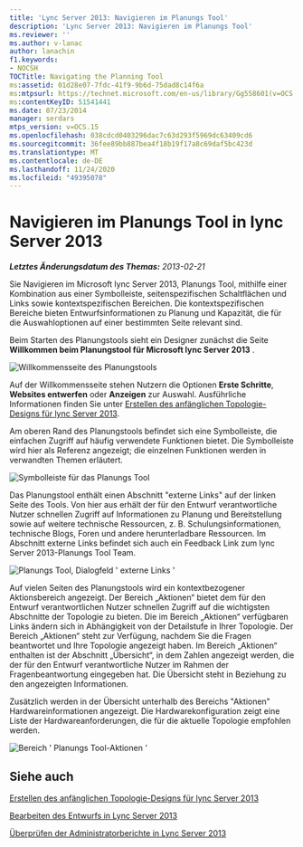 ```yaml
---
title: 'Lync Server 2013: Navigieren im Planungs Tool'
description: 'Lync Server 2013: Navigieren im Planungs Tool'
ms.reviewer: ''
ms.author: v-lanac
author: lanachin
f1.keywords:
- NOCSH
TOCTitle: Navigating the Planning Tool
ms:assetid: 01d28e07-7fdc-41f9-9b6d-75dad8c14f6a
ms:mtpsurl: https://technet.microsoft.com/en-us/library/Gg558601(v=OCS.15)
ms:contentKeyID: 51541441
ms.date: 07/23/2014
manager: serdars
mtps_version: v=OCS.15
ms.openlocfilehash: 038cdcd0403296dac7c63d293f5969dc63409cd6
ms.sourcegitcommit: 36fee89bb887bea4f18b19f17a8c69daf5bc423d
ms.translationtype: MT
ms.contentlocale: de-DE
ms.lasthandoff: 11/24/2020
ms.locfileid: "49395078"
---
```

# <a name="navigating-the-planning-tool-in-lync-server-2013"></a>Navigieren im Planungs Tool in lync Server 2013

<div data-xmlns="http://www.w3.org/1999/xhtml">

<div class="topic" data-xmlns="http://www.w3.org/1999/xhtml" data-msxsl="urn:schemas-microsoft-com:xslt" data-cs="https://msdn.microsoft.com/">

<div data-asp="https://msdn2.microsoft.com/asp">



</div>

<div id="mainSection">

<div id="mainBody">

<span> </span>

_**Letztes Änderungsdatum des Themas:** 2013-02-21_

Sie Navigieren im Microsoft lync Server 2013, Planungs Tool, mithilfe einer Kombination aus einer Symbolleiste, seitenspezifischen Schaltflächen und Links sowie kontextspezifischen Bereichen. Die kontextspezifischen Bereiche bieten Entwurfsinformationen zu Planung und Kapazität, die für die Auswahloptionen auf einer bestimmten Seite relevant sind.

Beim Starten des Planungstools sieht ein Designer zunächst die Seite **Willkommen beim Planungstool für Microsoft lync Server 2013** .

![Willkommensseite des Planungstools](images/Gg558601.ff5b72e6-bcf0-49e9-8784-3636fe8187c5(OCS.15).jpg "Willkommensseite des Planungstools")

Auf der Willkommensseite stehen Nutzern die Optionen **Erste Schritte**, **Websites entwerfen** oder **Anzeigen** zur Auswahl. Ausführliche Informationen finden Sie unter [Erstellen des anfänglichen Topologie-Designs für lync Server 2013](lync-server-2013-create-the-initial-topology-design.md).

Am oberen Rand des Planungstools befindet sich eine Symbolleiste, die einfachen Zugriff auf häufig verwendete Funktionen bietet. Die Symbolleiste wird hier als Referenz angezeigt; die einzelnen Funktionen werden in verwandten Themen erläutert.

![Symbolleiste für das Planungs Tool](images/Gg558601.a008ddd1-b73d-4406-9d4b-df68bed9906e(OCS.15).jpg "Symbolleiste für das Planungs Tool")

Das Planungstool enthält einen Abschnitt "externe Links" auf der linken Seite des Tools. Von hier aus erhält der für den Entwurf verantwortliche Nutzer schnellen Zugriff auf Informationen zu Planung und Bereitstellung sowie auf weitere technische Ressourcen, z. B. Schulungsinformationen, technische Blogs, Foren und andere herunterladbare Ressourcen. Im Abschnitt externe Links befindet sich auch ein Feedback Link zum lync Server 2013-Planungs Tool Team.

![Planungs Tool, Dialogfeld ' externe Links '](images/Gg558601.76959057-8eb2-4158-b1b3-585cca80be7e(OCS.15).jpg "Planungs Tool, Dialogfeld ' externe Links '")

Auf vielen Seiten des Planungstools wird ein kontextbezogener Aktionsbereich angezeigt. Der Bereich „Aktionen“ bietet dem für den Entwurf verantwortlichen Nutzer schnellen Zugriff auf die wichtigsten Abschnitte der Topologie zu bieten. Die im Bereich „Aktionen“ verfügbaren Links ändern sich in Abhängigkeit von der Detailstufe in Ihrer Topologie. Der Bereich „Aktionen“ steht zur Verfügung, nachdem Sie die Fragen beantwortet und Ihre Topologie angezeigt haben. Im Bereich „Aktionen“ enthalten ist der Abschnitt „Übersicht“, in dem Zahlen angezeigt werden, die der für den Entwurf verantwortliche Nutzer im Rahmen der Fragenbeantwortung eingegeben hat. Die Übersicht steht in Beziehung zu den angezeigten Informationen.

Zusätzlich werden in der Übersicht unterhalb des Bereichs "Aktionen" Hardwareinformationen angezeigt. Die Hardwarekonfiguration zeigt eine Liste der Hardwareanforderungen, die für die aktuelle Topologie empfohlen werden.

![Bereich ' Planungs Tool-Aktionen '](images/Gg558601.9679d8fd-4de8-4a5a-bfcf-699da9aa7283(OCS.15).jpg "Bereich ' Planungs Tool-Aktionen '")

<div>

## <a name="see-also"></a>Siehe auch


[Erstellen des anfänglichen Topologie-Designs für lync Server 2013](lync-server-2013-create-the-initial-topology-design.md)  


[Bearbeiten des Entwurfs in Lync Server 2013](lync-server-2013-editing-the-design.md)  


[Überprüfen der Administratorberichte in Lync Server 2013](lync-server-2013-reviewing-the-administrator-reports.md)  
  

</div>

</div>

<span> </span>

</div>

</div>

</div>

